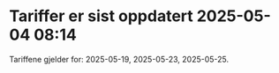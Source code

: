 
# Tariffer er sist oppdatert 2025-05-04 08:14

Tariffene gjelder for: 2025-05-19, 2025-05-23, 2025-05-25.
